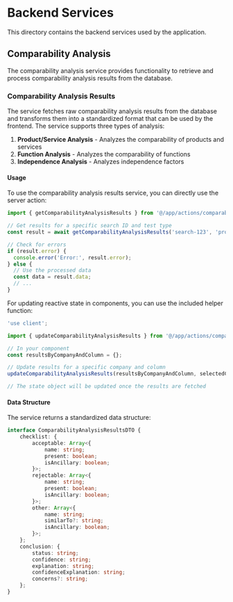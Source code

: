 # Backend Services

This directory contains the backend services used by the application.

## Comparability Analysis

The comparability analysis service provides functionality to retrieve and process comparability analysis results from the database.

### Comparability Analysis Results

The service fetches raw comparability analysis results from the database and transforms them into a standardized format that can be used by the frontend. The service supports three types of analysis:

1. **Product/Service Analysis** - Analyzes the comparability of products and services
2. **Function Analysis** - Analyzes the comparability of functions
3. **Independence Analysis** - Analyzes independence factors

#### Usage

To use the comparability analysis results service, you can directly use the server action:

```typescript
import { getComparabilityAnalysisResults } from '@/app/actions/comparability/results';

// Get results for a specific search ID and test type
const result = await getComparabilityAnalysisResults('search-123', 'product_service');

// Check for errors
if (result.error) {
  console.error('Error:', result.error);
} else {
  // Use the processed data
  const data = result.data;
  // ...
}
```

For updating reactive state in components, you can use the included helper function:

```typescript
'use client';

import { updateComparabilityAnalysisResults } from '@/app/actions/comparability/results';

// In your component
const resultsByCompanyAndColumn = {};

// Update results for a specific company and column
updateComparabilityAnalysisResults(resultsByCompanyAndColumn, selectedCompany, compColumn);

// The state object will be updated once the results are fetched
```

#### Data Structure

The service returns a standardized data structure:

```typescript
interface ComparabilityAnalysisResultsDTO {
    checklist: {
        acceptable: Array<{
            name: string;
            present: boolean;
            isAncillary: boolean;
        }>;
        rejectable: Array<{
            name: string;
            present: boolean;
            isAncillary: boolean;
        }>;
        other: Array<{
            name: string;
            similarTo?: string;
            isAncillary: boolean;
        }>;
    };
    conclusion: {
        status: string;
        confidence: string;
        explanation: string;
        confidenceExplanation: string;
        concerns?: string;
    };
}
``` 